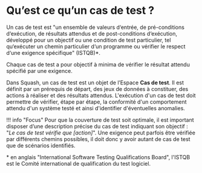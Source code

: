 # Qu’est ce qu’un cas de test ?

Un cas de test est "un ensemble de valeurs d‘entrée, de pré-conditions d‘exécution, de résultats attendus et de post-conditions d‘exécution, développé pour un objectif ou une condition de test particulier, tel qu‘exécuter un chemin particulier d‘un programme ou vérifier le respect d‘une exigence spécifique" (ISTQB)*.

Chaque cas de test a pour objectif à minima de vérifier le résultat attendu spécifié par une exigence.

Dans Squash, un cas de test est un objet de l’Espace **Cas de test**. Il est définit par un prérequis de départ, des jeux de données à constituer, des actions à réaliser et des résultats attendus. L'exécution d'un cas de test doit permettre de vérifier, étape par étape, la conformité d'un comportement attendu d'un système testé et ainsi d'identifier d'éventuelles anomalies. 

!!! info "Focus"
    Pour que la couverture de test soit optimale, il est important disposer d’une description précise du cas de test indiquant son objectif : "*Le cas de test vérifie que [action]*". Une exigence peut parfois être vérifiée par différents chemins possibles, il doit donc y avoir autant de cas de test que de scénarios identifiés.

\* en anglais "International Software Testing Qualifications Board", l'ISTQB est le Comité international de qualification du test logiciel.
<!--stackedit_data:
eyJoaXN0b3J5IjpbMTQ3OTA4MTAxNiwtOTkwNTUyNTg4LDEwOD
g3ODI5NDAsMTkyNjY2NDY3NCw2OTg2MDQxOTEsLTM4NzA0OTQz
MSwxMTA1Nzc5OTA3LC0yMTM1NTMxNDIxLDEzNTkxNzgzMiwtMT
IwMzk2MzkzOCwtMTY5NzYwNDEyNCwtMTMyNTY1NzY4MiwyMTQw
NzA4MjEsLTEzMTY1MjU3NzMsMjg3NTc5NTcwLC00NTQwODM3Nz
UsMTY3NTMyMTY4OCwtMTU1NjgyODYwMiwxNTEwNjU2MDY1LC05
MjkxODY3NzNdfQ==
-->